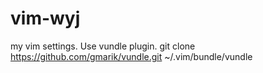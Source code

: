 vim-wyj
=======
my vim settings. Use vundle plugin.
git clone https://github.com/gmarik/vundle.git ~/.vim/bundle/vundle
